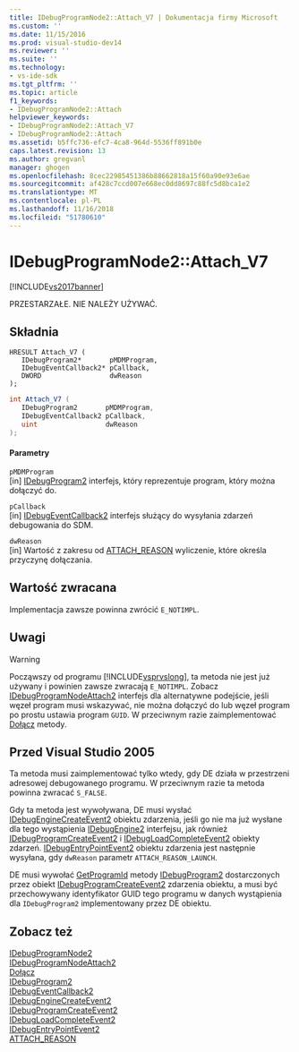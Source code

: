 ```yaml
---
title: IDebugProgramNode2::Attach_V7 | Dokumentacja firmy Microsoft
ms.custom: ''
ms.date: 11/15/2016
ms.prod: visual-studio-dev14
ms.reviewer: ''
ms.suite: ''
ms.technology:
- vs-ide-sdk
ms.tgt_pltfrm: ''
ms.topic: article
f1_keywords:
- IDebugProgramNode2::Attach
helpviewer_keywords:
- IDebugProgramNode2::Attach_V7
- IDebugProgramNode2::Attach
ms.assetid: b5ffc736-efc7-4ca8-964d-5536ff891b0e
caps.latest.revision: 13
ms.author: gregvanl
manager: ghogen
ms.openlocfilehash: 8cec22985451386b88662818a15f60a90e93e6ae
ms.sourcegitcommit: af428c7ccd007e668ec0dd8697c88fc5d8bca1e2
ms.translationtype: MT
ms.contentlocale: pl-PL
ms.lasthandoff: 11/16/2018
ms.locfileid: "51780610"
---
```

# <a name="idebugprogramnode2attachv7"></a>IDebugProgramNode2::Attach_V7
[!INCLUDE[vs2017banner](../../../includes/vs2017banner.md)]

PRZESTARZAŁE. NIE NALEŻY UŻYWAĆ.  
  
## <a name="syntax"></a>Składnia  
  
```cpp#  
HRESULT Attach_V7 (   
   IDebugProgram2*       pMDMProgram,  
   IDebugEventCallback2* pCallback,  
   DWORD                 dwReason  
);  
```  
  
```csharp  
int Attach_V7 (   
   IDebugProgram2       pMDMProgram,  
   IDebugEventCallback2 pCallback,  
   uint                 dwReason  
);  
```  
  
#### <a name="parameters"></a>Parametry  
 `pMDMProgram`  
 [in] [IDebugProgram2](../../../extensibility/debugger/reference/idebugprogram2.md) interfejs, który reprezentuje program, który można dołączyć do.  
  
 `pCallback`  
 [in] [IDebugEventCallback2](../../../extensibility/debugger/reference/idebugeventcallback2.md) interfejs służący do wysyłania zdarzeń debugowania do SDM.  
  
 `dwReason`  
 [in] Wartość z zakresu od [ATTACH_REASON](../../../extensibility/debugger/reference/attach-reason.md) wyliczenie, które określa przyczynę dołączania.  
  
## <a name="return-value"></a>Wartość zwracana  
 Implementacja zawsze powinna zwrócić `E_NOTIMPL`.  
  
## <a name="remarks"></a>Uwagi  
  
> [!WARNING]
>  Począwszy od programu [!INCLUDE[vsprvslong](../../../includes/vsprvslong-md.md)], ta metoda nie jest już używany i powinien zawsze zwracają `E_NOTIMPL`. Zobacz [IDebugProgramNodeAttach2](../../../extensibility/debugger/reference/idebugprogramnodeattach2.md) interfejs dla alternatywne podejście, jeśli węzeł program musi wskazywać, nie można dołączyć do lub węzeł program po prostu ustawia program `GUID`. W przeciwnym razie zaimplementować [Dołącz](../../../extensibility/debugger/reference/idebugengine2-attach.md) metody.  
  
## <a name="prior-to-visual-studio-2005"></a>Przed Visual Studio 2005  
 Ta metoda musi zaimplementować tylko wtedy, gdy DE działa w przestrzeni adresowej debugowanego programu. W przeciwnym razie ta metoda powinna zwracać `S_FALSE`.  
  
 Gdy ta metoda jest wywoływana, DE musi wysłać [IDebugEngineCreateEvent2](../../../extensibility/debugger/reference/idebugenginecreateevent2.md) obiektu zdarzenia, jeśli go nie ma już wysłane dla tego wystąpienia [IDebugEngine2](../../../extensibility/debugger/reference/idebugengine2.md) interfejsu, jak również [ IDebugProgramCreateEvent2](../../../extensibility/debugger/reference/idebugprogramcreateevent2.md) i [IDebugLoadCompleteEvent2](../../../extensibility/debugger/reference/idebugloadcompleteevent2.md) obiekty zdarzeń. [IDebugEntryPointEvent2](../../../extensibility/debugger/reference/idebugentrypointevent2.md) obiektu zdarzenia jest następnie wysyłana, gdy `dwReason` parametr `ATTACH_REASON_LAUNCH`.  
  
 DE musi wywołać [GetProgramId](../../../extensibility/debugger/reference/idebugprogram2-getprogramid.md) metody [IDebugProgram2](../../../extensibility/debugger/reference/idebugprogram2.md) dostarczonych przez obiekt [IDebugProgramCreateEvent2](../../../extensibility/debugger/reference/idebugprogramcreateevent2.md) zdarzenia obiektu, a musi być przechowywany identyfikator GUID tego programu w danych wystąpienia dla `IDebugProgram2` implementowany przez DE obiektu.  
  
## <a name="see-also"></a>Zobacz też  
 [IDebugProgramNode2](../../../extensibility/debugger/reference/idebugprogramnode2.md)   
 [IDebugProgramNodeAttach2](../../../extensibility/debugger/reference/idebugprogramnodeattach2.md)   
 [Dołącz](../../../extensibility/debugger/reference/idebugengine2-attach.md)   
 [IDebugProgram2](../../../extensibility/debugger/reference/idebugprogram2.md)   
 [IDebugEventCallback2](../../../extensibility/debugger/reference/idebugeventcallback2.md)   
 [IDebugEngineCreateEvent2](../../../extensibility/debugger/reference/idebugenginecreateevent2.md)   
 [IDebugProgramCreateEvent2](../../../extensibility/debugger/reference/idebugprogramcreateevent2.md)   
 [IDebugLoadCompleteEvent2](../../../extensibility/debugger/reference/idebugloadcompleteevent2.md)   
 [IDebugEntryPointEvent2](../../../extensibility/debugger/reference/idebugentrypointevent2.md)   
 [ATTACH_REASON](../../../extensibility/debugger/reference/attach-reason.md)

